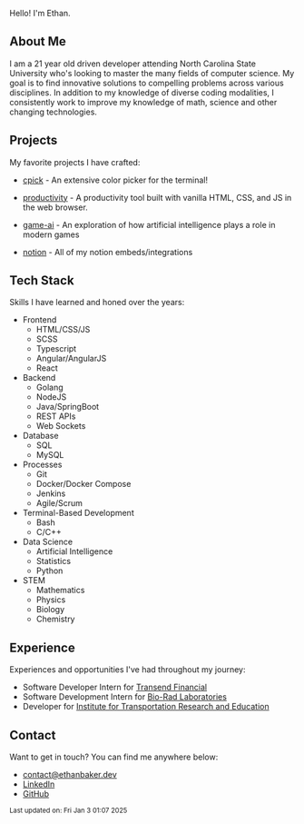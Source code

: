 
Hello! I'm Ethan.

## About Me

I am a 21 year old driven developer attending North Carolina State University who's
looking to master the many fields of computer science. My goal is to find innovative
solutions to compelling problems across various disciplines. In addition to my
knowledge of diverse coding modalities, I consistently work to improve my knowledge
of math, science and other changing technologies.

## Projects

My favorite projects I have crafted:


* [cpick](https://github.com/ethanbaker/cpick) - 
        An extensive color picker for the terminal!
      

* [productivity](https://github.com/ethanbaker/productivity) - 
        A productivity tool built with vanilla HTML, CSS, and JS in the web browser.
      

* [game-ai](https://github.com/ethanbaker/game-ai) - 
        An exploration of how artificial intelligence plays a role in modern games
      

* [notion](https://github.com/ethanbaker/notion) - 
        All of my notion embeds/integrations
      


## Tech Stack

Skills I have learned and honed over the years:

* Frontend
  * HTML/CSS/JS
  * SCSS
  * Typescript
  * Angular/AngularJS
  * React
* Backend
  * Golang
  * NodeJS
  * Java/SpringBoot
  * REST APIs
  * Web Sockets
* Database
  * SQL
  * MySQL
* Processes
  * Git
  * Docker/Docker Compose
  * Jenkins
  * Agile/Scrum
* Terminal-Based Development
  * Bash
  * C/C++
* Data Science
  * Artificial Intelligence
  * Statistics
  * Python
* STEM
  * Mathematics
  * Physics
  * Biology
  * Chemistry

## Experience

Experiences and opportunities I've had throughout my journey:

* Software Developer Intern for [Transend Financial](https://www.transendfinancial.com/)
* Software Development Intern for [Bio-Rad Laboratories](https://www.bio-rad.com/)
* Developer for [Institute for Transportation Research and Education](https://itre.ncsu.edu/)

## Contact

Want to get in touch? You can find me anywhere below:

* [contact@ethanbaker.dev](mailto:contact@ethanbaker.dev)
* [LinkedIn](https://www.linkedin.com/in/ethandbaker/)
* [GitHub](https://github.com/ethanbaker)

<sub>Last updated on: Fri Jan 3 01:07 2025</sub>
